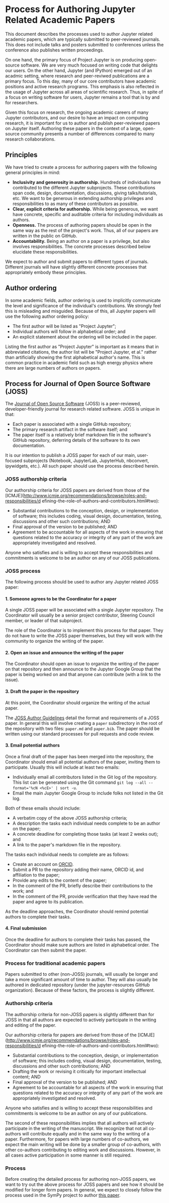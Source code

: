 # Process for Authoring Jupyter Related Academic Papers

This document describes the processes used to author Jupyter related academic
papers, which are typically submitted to peer-reviewed journals. This does not
include talks and posters submitted to conferences unless the conference also
publishes written proceedings.

On one hand, the primary focus of Project Jupyter is on producing open-source
software. We are very much focused on writing code that delights our users. On
the other hand, Jupyter (and IPython) emerged out of an acadmic setting, where
research and peer-reviwed publications are a primary focus. To this day, many
of our core contributors have academic positions and active research programs.
This emphasis is also reflected in the usage of Jupyter across all areas of
scientific research. Thus, in spite of a focus on writing software for users,
Jupyter remains a tool that is by and for researchers.

Given this focus on research, the ongoing academic careers of many Jupyter
contributors, and our desire to have an impact on computing research, it is
important for us to author and publish peer-reviewed papers on Jupyter itself.
Authoring these papers in the context of a large, open-source community
presents a number of differences compared to many research collaborations.

## Principles

We have tried to create a process for authoring papers with the following
general principles in mind:

* **Inclusivity and generosity in authorship.** Hundreds of individuals have
  contributed to the different Jupyter subprojects. These contributions span
  code, design, documentation, discussions, giving talks/tutorials, etc. We
  want to be generous in extending authorship privileges and responsibilities
  to as many of these contributors as possible.
* **Clear, explicit criteria for authorship.** While being generous, we want
  have concrete, specific and auditable criteria for including individuals as
  authors.
* **Openness.** The process of authoring papers should be open in the same way
  as the rest of the project's work. Thus, all of our papers are written in the
  public on GitHub.
* **Accountability.** Being an author on a paper is a privilege, but also
  involves responsibilities. The concrete processes described below elucidate
  these responsibilities.

We expect to author and submit papers to different types of journals. Different
journals will have slightly different concrete processes that appropriately
embody these principles.

## Author ordering

In some academic fields, author ordering is used to implicitly communicate the level and significance of the individual's contributions. We strongly feel this
is misleading and misguided. Because of this, all Jupyter papers will use the
following author ordering policy:

* The first author will be listed as "Project Jupyter";
* Individual authors will follow in alphabetical order; and
* An explicit statement about the ordering will be included in the paper.

Listing the first author as "Project Jupyter" is important as it means that in
abbreviated citations, the author list will be "Project Jupyter, et al." rather
than artificially showing the first alphabetical author's name. This is common
practice in academic field such as high energy physics where there are large
numbers of authors on papers.

## Process for Journal of Open Source Software (JOSS)

The [Journal of Open Source Software](http://joss.theoj.org/) (JOSS) is a
peer-reviewed, developer-friendly journal for research related software. JOSS
is unique in that:

* Each paper is associated with a single GitHub repository;
* The primary research artifact in the software itself; and
* The paper itself is a relatively brief markdown file in the software's GitHub
  repository, deferring details of the software to its own documentation.

It is our intention to publish a JOSS paper for each of our main, user-focused
subprojects (Notebook, JupyterLab, JupyterHub, nbconvert, ipywidgets, etc.).
All such paper should use the process described herein.

### JOSS authorship criteria

Our authorship criteria for JOSS papers are derived from those of the
[ICMJE](http://www.icmje.org/recommendations/browse/roles-and-responsibilities/d
efining-the-role-of-authors-and-contributors.html#two):

* Substantial contributions to the conception, design, or implementation of
  software; this includes coding, visual design, documentation, testing,
  discussions and other such contributions; AND
* Final approval of the version to be published; AND
* Agreement to be accountable for all aspects of the work in ensuring that
  questions related to the accuracy or integrity of any part of the work are
  appropriately investigated and resolved.

Anyone who satisfies and is willing to accept these responsibilities and commitments is welcome to be an author on any of our JOSS publications.

### JOSS process

The following process should be used to author any Jupyter related JOSS paper:

#### 1. Someone agrees to be the Coordinator for a paper

A single JOSS paper will be associated with a single Jupyter repository. The
Coordinator will usually be a senior project contributor, Steering Council
member, or leader of that subproject.

The role of the Coordinator is to implement this process for that paper. They
do not have to write the JOSS paper themselves, but they will work with the
community to organize the writing of the paper.

#### 2. Open an issue and announce the writing of the paper

The Coordinator should open an issue to organize the writing of the paper on
that repository and then announce to the Jupyter Google Group that the paper is
being worked on and that anyone can contribute (with a link to the issue).

#### 3. Draft the paper in the repository

At this point, the Coordinator should organize the writing of the actual paper.

The [JOSS Author Guidelines](http://joss.theoj.org/about) detail the format and
requirements of a JOSS paper. In general this will involve creating a `paper`
subdirectory in the root of the repository with two files: `paper.md` and
`paper.bib`. The paper should be written using our standard processes for pull
requests and code review.

#### 3. Email potential authors

Once a final draft of the paper has been merged into the repository, the
Coordinator should email all potential authors of the paper, inviting them to
participate. Usually this will include at least two emails:

* Individually email all contributors listed in the Git log of the repository.
  This list can be generated using the Git command `git log --all --format='%cN
  <%cE>' | sort -u`.
* Email the main Jupyter Google Group to include folks not listed in the Git
  log.

Both of these emails should include:

* A verbatim copy of the above JOSS authorship criteria;
* A description the tasks each individual needs complete to be an author on the
  paper;
* A concrete deadline for completing those tasks (at least 2 weeks out); and
* A link to the paper's markdown file in the repository.

The tasks each individual needs to complete are as follows:

* Create an account on [ORCID](http://orcid.org/).
* Submit a PR to the repository adding their name, ORCID id, and affiliation to
  the paper;
* Provide any edits to the content of the paper;
* In the comment of the PR, briefly describe their contributions to the work;
  and
* In the comment of the PR, provide verification that they have read the paper
  and agree to its publication.

As the deadline approaches, the Coordinator should remind potential authors to
complete their tasks.

#### 4. Final submission

Once the deadline for authors to complete their tasks has passed, the
Coordinator should make sure authors are listed in alphabetical order. The
Coordinator can then submit the paper.

### Process for traditional academic papers

Papers submitted to other (non-JOSS) journals, will usually be longer and take
a more significant amount of time to author. They will also usually be authored
in dedicated repository (under the jupyter-resources GitHub organization).
Because of these factors, the process is slightly different.

### Authorship criteria

The authorship criteria for non-JOSS papers is slightly different than for JOSS
in that all authors are expected to actively participate in the writing and
editing of the paper.

Our authorship criteria for papers are derived from those of the
[ICMJE](http://www.icmje.org/recommendations/browse/roles-and-responsibilities/d
efining-the-role-of-authors-and-contributors.html#two):

* Substantial contributions to the conception, design, or implementation of
  software; this includes coding, visual design, documentation, testing,
  discussions and other such contributions; AND
* Drafting the work or revising it critically for important intellectual
  content; AND
* Final approval of the version to be published; AND
* Agreement to be accountable for all aspects of the work in ensuring that
  questions related to the accuracy or integrity of any part of the work are
  appropriately investigated and resolved.

Anyone who satisfies and is willing to accept these responsibilities and
commitments is welcome to be an author on any of our publications.

The second of these responsibilities implies that all authors will actively
participate in the writing of the manuscript. We recognize that not all
co-authors will contribute equally and in the same way to the writing of a
paper. Furthermore, for papers with large numbers of co-authors, we expect the
main writing will be done by a smaller group of co-authors, with other
co-authors contributing to editing work and discussions. However, in all cases active participation in some manner is still required.

### Process

Before creating the detailed process for authoring non-JOSS papers, we want to
try out the above process for JOSS papers and see how it should be modified for
longer form papers. In general, we expect to closely follow the process used in
the SymPy project to author [this paper](https://github.com/sympy/sympy-paper).